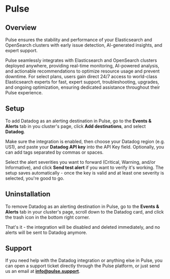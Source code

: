 # Pulse

## Overview

Pulse ensures the stability and performance of your Elasticsearch and OpenSearch clusters with early issue detection, AI-generated insights, and expert support.

Pulse seamlessly integrates with Elasticsearch and OpenSearch clusters deployed anywhere, providing real-time monitoring, AI-powered analysis, and actionable recommendations to optimize resource usage and prevent downtime. For select plans, users gain direct 24/7 access to world-class Elasticsearch experts for fast, expert support, troubleshooting, upgrades, and ongoing optimization, ensuring dedicated assistance throughout their Pulse experience.

## Setup

To add Datadog as an alerting destination in Pulse, go to the **Events & Alerts** tab in you cluster's page, click **Add destinations**, and select **Datadog**.

Make sure the integration is enabled, then choose your Datadog region (e.g. US1), and paste your **Datadog API key** into the API Key field. Optionally, you can add tags separated by commas or spaces.

Select the alert severities you want to forward (Critical, Warning, and/or Informative), and click **Send test alert** if you want to verify it's working. The setup saves automatically - once the key is valid and at least one severity is selected, you're good to go.

## Uninstallation

To remove Datadog as an alerting destination in Pulse, go to the **Events & Alerts** tab in your cluster's page, scroll down to the Datadog card, and click the trash icon in the bottom right corner. 

That's it - the integration will be disabled and deleted immediately, and no alerts will be sent to Datadog anymore.

## Support

If you need help with the Datadog integration or anything else in Pulse, you can open a support ticket directly through the Pulse platform, or just send us an email at **[info@pulse.support]()**.

